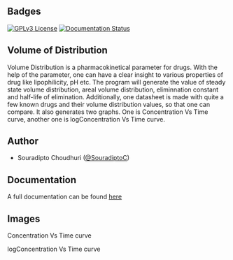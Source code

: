 
## Badges

[![GPLv3 License](https://img.shields.io/badge/License-GPL%20v3-yellow.svg)](https://opensource.org/licenses/)
[![Documentation Status](https://readthedocs.org/projects/volume-distribution/badge/?version=latest)](https://volume-distribution.readthedocs.io/en/latest/?badge=latest)
## Volume of Distribution

Volume Distribution is a pharmacokinetical parameter for drugs. With the help of the parameter, one can have a clear insight to various properties of drug like lipophilicity, pH etc. The program will generate the value of steady state volume distribution, areal volume distribution, eliminnation constant and half-life of elimination. Additionally, one datasheet is made with quite a few known drugs and their volume distribution values, so that one can compare. It also generates two graphs. One is Concentration Vs Time curve, another one is logConcentration Vs Time curve.


## Author

- Souradipto Choudhuri ([@SouradiptoC](https://github.com/SouradiptoC))

  
## Documentation

A full documentation can be found [here](https://volume-distribution.readthedocs.io/en/latest/)

  
## Images

Concentration Vs Time curve



logConcentration Vs Time curve



  